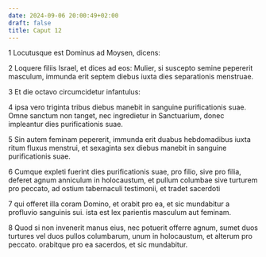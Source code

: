 ```yaml
---
date: 2024-09-06 20:00:49+02:00
draft: false
title: Caput 12
---
```





1 Locutusque est Dominus ad Moysen, dicens:

2 Loquere filiis Israel, et dices ad eos: Mulier, si suscepto semine pepererit masculum, immunda erit septem diebus iuxta dies separationis menstruae.

3 Et die octavo circumcidetur infantulus:

4 ipsa vero triginta tribus diebus manebit in sanguine purificationis suae. Omne sanctum non tanget, nec ingredietur in Sanctuarium, donec impleantur dies purificationis suae.

5 Sin autem feminam pepererit, immunda erit duabus hebdomadibus iuxta ritum fluxus menstrui, et sexaginta sex diebus manebit in sanguine purificationis suae.

6 Cumque expleti fuerint dies purificationis suae, pro filio, sive pro filia, deferet agnum anniculum in holocaustum, et pullum columbae sive turturem pro peccato, ad ostium tabernaculi testimonii, et tradet sacerdoti

7 qui offeret illa coram Domino, et orabit pro ea, et sic mundabitur a profluvio sanguinis sui. ista est lex parientis masculum aut feminam.

8 Quod si non invenerit manus eius, nec potuerit offerre agnum, sumet duos turtures vel duos pullos columbarum, unum in holocaustum, et alterum pro peccato. orabitque pro ea sacerdos, et sic mundabitur.

